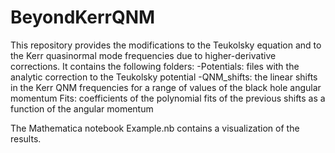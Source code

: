 # BeyondKerrQNM
This repository provides the modifications to the Teukolsky equation and to the Kerr quasinormal mode frequencies due to higher-derivative corrections. It contains the following folders:
-Potentials: files with the analytic correction to the Teukolsky potential
-QNM_shifts: the linear shifts in the Kerr QNM frequencies for a range of values of the black hole angular momentum
Fits: coefficients of the polynomial fits of the previous shifts as a function of the angular momentum

The Mathematica notebook Example.nb contains a visualization of the results. 